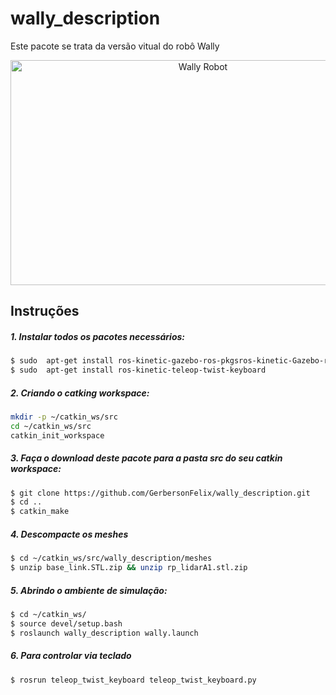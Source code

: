 
# wally_description

Este pacote se trata da versão vitual do robô Wally

<p align="center">
    <img src="./wally_description/figs/Wally.png" width="600" height="360" title="Wally Robot">
</p> 

## Instruções

##### 1. Instalar todos os pacotes necessários:

```sh
$ sudo	apt-get	install	ros-kinetic-gazebo-ros-pkgsros-kinetic-Gazebo-ros-control
$ sudo	apt-get	install	ros-kinetic-teleop-twist-keyboard
```

##### 2. Criando o catking workspace:

```sh
mkdir -p ~/catkin_ws/src
cd ~/catkin_ws/src
catkin_init_workspace
```

##### 3. Faça o download deste pacote para a pasta src do seu catkin workspace:

```sh
$ git clone https://github.com/GerbersonFelix/wally_description.git
$ cd ..
$ catkin_make
```

##### 4. Descompacte os meshes

```sh
$ cd ~/catkin_ws/src/wally_description/meshes
$ unzip base_link.STL.zip && unzip rp_lidarA1.stl.zip
```

##### 5. Abrindo o ambiente de simulação:

```sh
$ cd ~/catkin_ws/
$ source devel/setup.bash
$ roslaunch wally_description wally.launch
```

##### 6. Para controlar via teclado

```sh
$ rosrun teleop_twist_keyboard teleop_twist_keyboard.py
```
